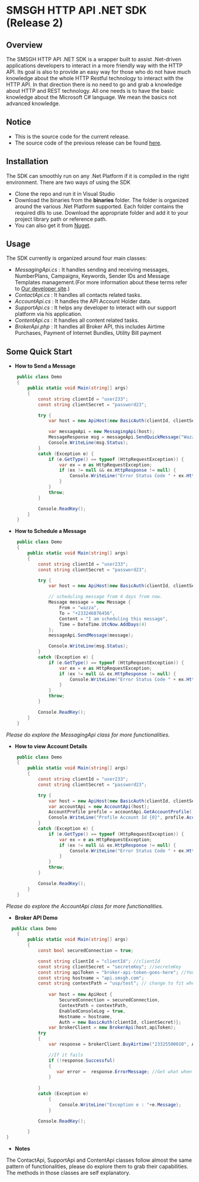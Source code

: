 SMSGH HTTP API .NET SDK (Release 2)
===================================

## **Overview**

The SMSGH HTTP API .NET SDK is a wrapper built to assist .Net-driven applications developers to interact in a more friendly way with the HTTP API.
Its goal is also to provide an easy way for those who do not have much knowledge about the whole HTTP Restful technology to interact with the HTTP API.
In that direction there is no need to go and grab a knowledge about HTTP and REST technology. 
All one needs is to have the basic knowledge about the Microsoft C# language. We mean the basics not advanced knowledge.

## **Notice**
* This is the source code for the current release.
* The source code of the previous release can be found [here](https://github.com/smsgh/smsghapi-csharp/tree/release-1).

## **Installation**

The SDK can smoothly run on any .Net Platform if it is compiled in the right environment. There are two ways of using the SDK

* Clone the repo and run it in Visual Studio
* Download the binaries from the **binaries** folder. The folder is organized around the various .Net Platform supported. Each folder contains the required dlls to use. Download the appropriate folder and add it to your project library path or reference path.
* You can also get it from [Nuget](https://www.nuget.org/packages/Smsgh.Api.Sdk/1.0.0).
 
## **Usage**

The SDK currently is organized around four main classes:

* *MessagingApi.cs* : 
    It handles sending and receiving messages, NumberPlans, Campaigns, Keywords, Sender IDs and Message Templates management.(For more information about these terms refer to [Our developer site](http://developers.smsgh.com/).)
* *ContactApi.cs* : 
        It handles all contacts related tasks. 
* *AccountApi.cs* : 
        It handles the API Account Holder data.
* *SupportApi.cs* : 
        It helps any developer to interact with our support platform via his application.
* *ContentApi.cs* :
		It handles all content related tasks.
* *BrokerApi.php* : 
        It handles all Broker API, this includes Airtime Purchases, Payment of Internet Bundles, Utility Bill payment 

## **Some Quick Start**

* **How to Send a Message**

```c#
    public class Demo
    {
        public static void Main(string[] args)
        {
            const string clientId = "user233";
            const string clientSecret = "password23";

            try {
                var host = new ApiHost(new BasicAuth(clientId, clientSecret));

                var messageApi = new MessagingApi(host);
                MessageResponse msg = messageApi.SendQuickMessage("Wazza", "+233244675897", "Hello Big Bro!", true);
                Console.WriteLine(msg.Status);
            }
            catch (Exception e) {
                if (e.GetType() == typeof (HttpRequestException)) {
                    var ex = e as HttpRequestException;
                    if (ex != null && ex.HttpResponse != null) {
                        Console.WriteLine("Error Status Code " + ex.HttpResponse.Status);
                    }
                }
                throw;
            }

            Console.ReadKey();
        }
    }

```

* **How to Schedule a Message**

```c#
    public class Demo
    {
        public static void Main(string[] args)
        {
            const string clientId = "user233";
            const string clientSecret = "password23";

            try {
                var host = new ApiHost(new BasicAuth(clientId, clientSecret));

                // scheduling message from 4 days from now.
                Message message = new Message {
                    From = "wazza",
                    To = "+233246876456",
                    Content = "I am scheduling this message",
                    Time = DateTime.UtcNow.AddDays(4)
                };
                messageApi.SendMessage(message);

                Console.WriteLine(msg.Status);
            }
            catch (Exception e) {
                if (e.GetType() == typeof (HttpRequestException)) {
                    var ex = e as HttpRequestException;
                    if (ex != null && ex.HttpResponse != null) {
                        Console.WriteLine("Error Status Code " + ex.HttpResponse.Status);
                    }
                }
                throw;
            }

            Console.ReadKey();
        }
    }

```
*Please do explore the MessagingApi class for more functionalities.*

* **How to view Account Details**

```c#
    public class Demo
    {
        public static void Main(string[] args)
        {
            const string clientId = "user233";
            const string clientSecret = "password23";

            try {
                var host = new ApiHost(new BasicAuth(clientId, clientSecret));
                var accountApi = new AccountApi(host);
                AccountProfile profile = accountApi.GetAccountProfile();
                Console.WriteLine("Profile Account Id {0}", profile.AccountId);
            }
            catch (Exception e) {
                if (e.GetType() == typeof (HttpRequestException)) {
                    var ex = e as HttpRequestException;
                    if (ex != null && ex.HttpResponse != null) {
                        Console.WriteLine("Error Status Code " + ex.HttpResponse.Status);
                    }
                }
                throw;
            }

            Console.ReadKey();
        }
    }

```

*Please do explore the AccountApi class for more functionalities.*
* **Broker API Demo**
```c#
  public class Demo
    {
        public static void Main(string[] args)
        {
            const bool securedConnection = true;

            const string clientId = "clientId"; //clientId
            const string clientSecret = "secreteKey"; //secreteKey
            const string apiToken = "broker-api-token-goes-here"; //Your api Token
            const string hostname = "api.smsgh.com";
            const string contextPath = "usp/test"; // change to fit when performing live transactions
            
                var host = new ApiHost {
                    SecuredConnection = securedConnection,
                    ContextPath = contextPath,
                    EnabledConsoleLog = true,
                    Hostname = hostname,
                    Auth = new BasicAuth(clientId, clientSecret)};
                var brokerClient = new BrokerApi(host,apiToken);
            try
            {
                var response = brokerClient.BuyAirtime("23325500010", AirtimeNetwork.Mtn, 25, "");

                //If it fails
                if (!response.Successful)
                {
                   var error =  response.ErrorMessage; //Get what when wrong
                }
            
            }
            catch (Exception e)
                {
                    Console.WriteLine("Exception e : "+e.Message);
                }

            Console.ReadKey();

        }
}
```

* **Notes**

The ContactApi, SupportApi and ContentApi classes follow almost the same pattern of functionalities, please do explore them to grab their capabilities.
The methods in those classes are self explanatory.
